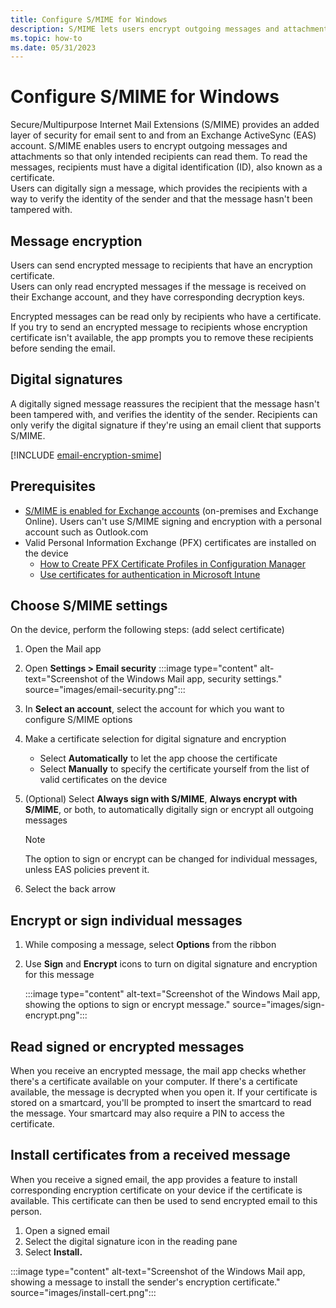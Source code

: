 ```yaml
---
title: Configure S/MIME for Windows
description: S/MIME lets users encrypt outgoing messages and attachments so that only intended recipients with a digital ID, also known as a certificate, can read them. Learn how to configure S/MIME for Windows.
ms.topic: how-to
ms.date: 05/31/2023
---
```



# Configure S/MIME for Windows

Secure/Multipurpose Internet Mail Extensions (S/MIME) provides an added layer of security for email sent to and from an Exchange ActiveSync (EAS) account. S/MIME enables users to encrypt outgoing messages and attachments so that only intended recipients can read them. To read the messages, recipients must have a digital identification (ID), also known as a certificate.\
Users can digitally sign a message, which provides the recipients with a way to verify the identity of the sender and that the message hasn't been tampered with.

## Message encryption

Users can send encrypted message to recipients that have an encryption certificate.\
Users can only read encrypted messages if the message is received on their Exchange account, and they have corresponding decryption keys.

Encrypted messages can be read only by recipients who have a certificate. If you try to send an encrypted message to recipients whose encryption certificate isn't available, the app prompts you to remove these recipients before sending the email.

## Digital signatures

A digitally signed message reassures the recipient that the message hasn't been tampered with, and verifies the identity of the sender. Recipients can only verify the digital signature if they're using an email client that supports S/MIME.

[!INCLUDE [email-encryption-smime](../../../../includes/licensing/email-encryption-smime.md)]

## Prerequisites

- [S/MIME is enabled for Exchange accounts](/exchange/security-and-compliance/smime-exo/smime-exo) (on-premises and Exchange Online). Users can't use S/MIME signing and encryption with a personal account such as Outlook.com
- Valid Personal Information Exchange (PFX) certificates are installed on the device
  - [How to Create PFX Certificate Profiles in Configuration Manager](/previous-versions/system-center/system-center-2012-R2/mt131410(v=technet.10))
  - [Use certificates for authentication in Microsoft Intune](/mem/intune/protect/certificates-configure)

## Choose S/MIME settings

On the device, perform the following steps: (add select certificate)

1. Open the Mail app
1. Open **Settings > Email security**
   :::image type="content" alt-text="Screenshot of the Windows Mail app, security settings." source="images/email-security.png":::
1. In **Select an account**, select the account for which you want to configure S/MIME options
1. Make a certificate selection for digital signature and encryption
   - Select **Automatically** to let the app choose the certificate
   - Select **Manually** to specify the certificate yourself from the list of valid certificates on the device
1. (Optional) Select **Always sign with S/MIME**, **Always encrypt with S/MIME**, or both, to automatically digitally sign or encrypt all outgoing messages

   > [!NOTE]
   > The option to sign or encrypt can be changed for individual messages, unless EAS policies prevent it.

1. Select the back arrow

## Encrypt or sign individual messages

1. While composing a message, select **Options** from the ribbon
1. Use **Sign** and **Encrypt** icons to turn on digital signature and encryption for this message

    :::image type="content" alt-text="Screenshot of the Windows Mail app, showing the options to sign or encrypt message." source="images/sign-encrypt.png":::

## Read signed or encrypted messages

When you receive an encrypted message, the mail app checks whether there's a certificate available on your computer. If there's a certificate available, the message is decrypted when you open it. If your certificate is stored on a smartcard, you'll be prompted to insert the smartcard to read the message. Your smartcard may also require a PIN to access the certificate.

## Install certificates from a received message

When you receive a signed email, the app provides a feature to install corresponding encryption certificate on your device if the certificate is available. This certificate can then be used to send encrypted email to this person.

1. Open a signed email
1. Select the digital signature icon in the reading pane
1. Select **Install.**

  :::image type="content" alt-text="Screenshot of the Windows Mail app, showing a message to install the sender's encryption certificate." source="images/install-cert.png":::
